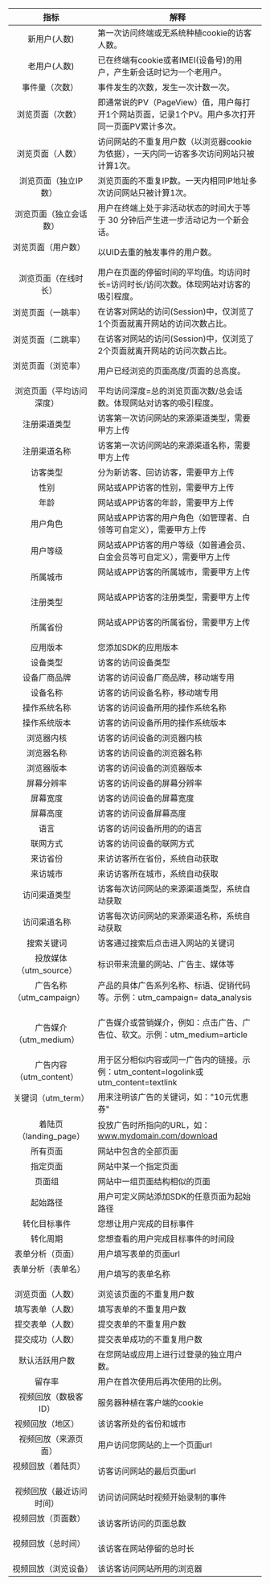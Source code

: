 | 指标 | 解释                     | 
| :----------------: |----------------|
|新用户(人数)  | 第一次访问终端或无系统种植cookie的访客人数。      |
|老用户(人数)  | 已在终端有cookie或者IMEI(设备号)的用户，产生新会话时记为一个老用户。         |
|事件量（次数） | 事件发生的次数，发生一次计数一次。      |
| 浏览页面（次数）  | 即通常说的PV（PageView）值，用户每打开1个网站页面，记录1个PV。用户多次打开同一页面PV累计多次。      |
| 浏览页面（人数）  | 访问网站的不重复用户数（以浏览器cookie为依据），一天内同一访客多次访问网站只被计算1次。      |
| 浏览页面（独立IP数）  | 浏览页面的不重复IP数。一天内相同IP地址多次访问网站只被计算1次。    |
| 浏览页面（独立会话数） | 用户在终端上处于非活动状态的时间大于等于 30 分钟后产生进一步活动记为一个新会话。  |
| 浏览页面（用户数）    | 以UID去重的触发事件的用户数。      |
| 浏览页面（在线时长）   | 用户在页面的停留时间的平均值。均访问时长=访问时长/访问次数。体现网站对访客的吸引程度。     |
| 浏览页面（一跳率）    | 在访客对网站的访问(Session)中，仅浏览了1个页面就离开网站的访问次数占比。      |
| 浏览页面（二跳率）    | 在访客对网站的访问(Session)中，仅浏览了2个页面就离开网站的访问次数占比。      |
| 浏览页面（浏览率）    | 用户已经浏览的页面高度/页面的总高度。     |
| 浏览页面（平均访问深度）    | 平均访问深度=总的浏览页面次数/总会话数。体现网站对访客的吸引程度。      |
| 注册渠道类型    | 访客第一次访问网站的来源渠道类型，需要甲方上传      |
| 注册渠道名称    | 访客第一次访问网站的来源渠道名称，需要甲方上传     |
| 访客类型    | 分为新访客、回访访客，需要甲方上传      |
| 性别    | 网站或APP访客的性别，需要甲方上传      |
| 年龄    | 网站或APP访客的年龄，需要甲方上传      |
| 用户角色    | 网站或APP访客的用户角色（如管理者、白领等可自定义），需要甲方上传      |
| 用户等级    | 网站或APP访客的用户等级（如普通会员、白金会员等可自定义），需要甲方上传      |
| 所属城市    | 网站或APP访客的所属城市，需要甲方上传      |
| 注册类型    | 网站或APP访客的注册类型，需要甲方上传      |
| 所属省份    | 网站或APP访客的所属省份，需要甲方上传      |
| 应用版本    | 您添加SDK的应用版本      |
| 设备类型    | 访客的访问设备类型      |
| 设备厂商品牌    | 访客的访问设备厂商品牌，移动端专用      |
| 设备名称    | 访客的访问设备名称，移动端专用      |
| 操作系统名称    | 访客的访问设备所用的操作系统名称      |
| 操作系统版本    | 访客的访问设备所用的操作系统版本      |
| 浏览器内核    | 访客的访问设备的浏览器内核      |
| 浏览器名称    | 访客的访问设备的浏览器名称      |
| 浏览器版本    | 访客的访问设备的浏览器版本      |
| 屏幕分辨率    | 访客的访问设备的屏幕分辨率      |
| 屏幕宽度    | 访客的访问设备的屏幕宽度      |
| 屏幕高度    | 访客的访问设备屏幕高度      |
| 语言    | 访客的访问设备所用的的语言      |
| 联网方式    | 访客的访问设备的联网方式      |
| 来访省份    | 来访访客所在省份，系统自动获取      |
| 来访城市    | 来访访客所在城市，系统自动获取      |
| 访问渠道类型    | 访客每次访问网站的来源渠道类型，系统自动获取      |
| 访问渠道名称    | 访客每次访问网站的来源渠道名称，系统自动获取      |
| 搜索关键词    | 访客通过搜索后点击进入网站的关键词      |
| 投放媒体（utm_source）    | 标识带来流量的网站、广告主、媒体等      |
| 广告名称（utm_campaign）    | 产品的具体广告系列名称、标语、促销代码等。示例：utm_campaign= data_analysis      |
| 广告媒介（utm_medium）    | 广告媒介或营销媒介，例如：点击广告、广告位、软文。示例：utm_medium=article      |
| 广告内容（utm_content）    | 用于区分相似内容或同一广告内的链接。示例：utm_content=logolink或utm_content=textlink      |
| 关键词（utm_term）    | 用来注明该广告的关键词，如："10元优惠券"      |
| 着陆页（landing_page） | 投放广告时所指向的URL，如：www.mydomain.com/download    |
| 所有页面    | 网站中包含的全部页面      |
| 指定页面    | 网站中某一个指定页面      |
| 页面组    | 网站中一组页面结构相似的页面      |
| 起始路径    | 用户可定义网站添加SDK的任意页面为起始路径      |
| 转化目标事件    | 您想让用户完成的目标事件      |
| 转化周期    | 您想查看的用户完成目标事件的时间段      |
| 表单分析（页面）    | 用户填写表单的页面url      |
| 表单分析（表单名）    | 用户填写的表单名称      |
| 浏览页面（人数）    | 浏览该页面的不重复用户数      |
| 填写表单（人数）    | 填写表单的不重复用户数      |
| 提交表单（人数）    | 提交表单的不重复用户数      |
| 提交成功（人数）    | 提交表单成功的不重复用户数      |
| 默认活跃用户数    | 在您网站或应用上进行过登录的独立用户数。      |
| 留存率    | 用户在首次使用后再次使用的比例。      |
| 视频回放（数极客ID）    | 服务器种植在客户端的cookie      |
| 视频回放（地区）    | 该访客所处的省份和城市      |
| 视频回放（来源页面）   | 用户访问您网站的上一个页面url     |
| 视频回放（着陆页）    | 访客访问网站的最后页面url      |
| 视频回放（最近访问时间）    | 访问访问网站时视频开始录制的事件      |
| 视频回放（页面数）    | 该访客所访问的页面总数      |
| 视频回放（总时间）    | 该访客在网站停留的总时长      |
| 视频回放（浏览设备）  | 该访客访问网站所用的浏览器   |

